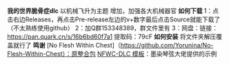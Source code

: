 **我的世界脆骨症dlc**
以机械飞升为主题
增加，加强各大机械器官
**如何下载**
1：点击右边Releases，再点击Pre-release左边的v+数字最后点击Source就能下载了（不太熟练使用github）
2：加Q群153348389，群文件里有
3：网盘：链接：https://pan.quark.cn/s/16b6bd60f7a1
提取码：79cF
**如何安装**
将文件夹解压覆盖就行了
**鸣谢**
[No Flesh Within Chest]（https://github.com/Yorunina/No-Flesh-Within-Chest）：原整合包
[NFWC-DLC 模板](https://github.com/mrqx0195/NFWC-DLC-Template?tab=readme-ov-file)：墨染琴弦大佬提供的示例
